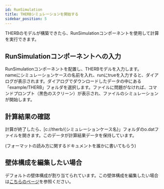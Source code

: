 ```yaml
---
id: RunSimulation
title: THERBシミュレーションを開始する
sidebar_position: 5
---
```


THERBのモデルが構築できたら、RunSimulationコンポーネントを使用して計算を実行できます。  

## RunSimulationコンポーネントへの入力  
RunSimulationコンポーネントを配置し、THERBモデルを入力します。  
nameにシミュレーションケースの名前を入れ、runにtrueを入力すると、ダイアログが表示されます。ダイアログでダウンロードしたデータの中にある「example/THERB」フォルダを選択します。ファイルに問題がなければ、コマンドプロンプト（黒色のスクリーン）が表示され、ファイルのシミュレーションが開始します。  

## 計算結果の確認  
計算が終了したら、[c://therb/{シミュレーションケース名}」フォルダのo.datファイルを開きます。このデータが計算結果データを保持しています。  

(フォーマットの読み方に関するドキュメントを誰かに書いてもらう)   

## 壁体構成を編集したい場合  
デフォルトの壁体構成が割り当てられています。この壁体構成を編集したい場合は[こちらのページ](./RegisterConstruction.md)を参照ください。



